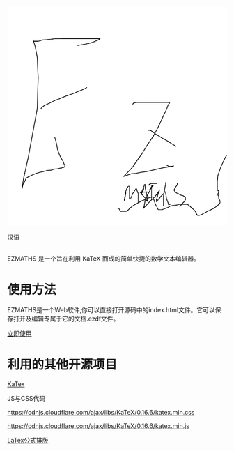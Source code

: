 ![logo](doc-resources/logo.png "logo")

汉语

##

EZMATHS 是一个旨在利用 KaTeX 而成的简单快捷的数学文本编辑器。

# 使用方法
EZMATHS是一个Web软件,你可以直接打开源码中的index.html文件。它可以保存打开及编辑专属于它的文档.ezdf文件。

[立即使用](https://yinfan121.github.io/EZMATHS-A-MATHS-TEXT-EDITOR/)

# 利用的其他开源项目

[KaTex](https://katex.org)


JS与CSS代码

https://cdnjs.cloudflare.com/ajax/libs/KaTeX/0.16.6/katex.min.css

https://cdnjs.cloudflare.com/ajax/libs/KaTeX/0.16.6/katex.min.js

[LaTex公式排版](https://www.latex-project.org/)
